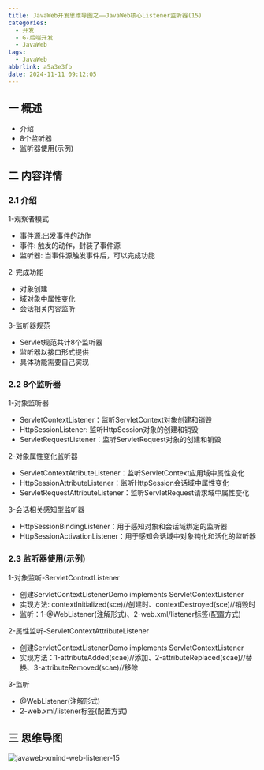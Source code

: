 ```yaml
---
title: JavaWeb开发思维导图之——JavaWeb核心Listener监听器(15)
categories:
  - 开发
  - G-后端开发
  - JavaWeb
tags:
  - JavaWeb
abbrlink: a5a3e3fb
date: 2024-11-11 09:12:05
---
```

## 一 概述

* 介绍
* 8个监听器
* 监听器使用(示例)

<!--more-->

## 二 内容详情

### 2.1  介绍

1-观察者模式

* 事件源:出发事件的动作
* 事件: 触发的动作，封装了事件源
* 监听器: 当事件源触发事件后，可以完成功能

2-完成功能

* 对象创建
* 域对象中属性变化
* 会话相关内容监听 

3-监听器规范

* Servlet规范共计8个监听器
* 监听器以接口形式提供
* 具体功能需要自己实现

### 2.2 8个监听器

1-对象监听器

* ServletContextListener：监听ServletContext对象创建和销毁
* HttpSessionListener: 监听HttpSession对象的创建和销毁
* ServletRequestListener：监听ServletRequest对象的创建和销毁

2-对象属性变化监听器

* ServletContextAtributeListener：监听ServletContext应用域中属性变化
* HttpSessionAttributeListener：监听HttpSession会话域中属性变化
* ServletRequestAttributeListener：监听ServletRequest请求域中属性变化

3-会话相关感知型监听器

* HttpSessionBindingListener：用于感知对象和会话域绑定的监听器
* HttpSessionActivationListener：用于感知会话域中对象钝化和活化的监听器

### 2.3 监听器使用(示例)

1-对象监听-ServletContextListener

* 创建ServletContextListenerDemo implements ServletContextListener
* 实现方法:  contextInitialized(sce)//创建时、contextDestroyed(sce)//销毁时
* 监听：1-@WebListener(注解形式)、2-web.xml/listener标签(配置方式)

2-属性监听-ServletContextAttributeListener

* 创建ServletContextListenerDemo implements ServletContextListener
* 实现方法：1-attributeAdded(scae)//添加、2-attributeReplaced(scae)//替换、3-attributeRemoved(scae)//移除

3-监听

* @WebListener(注解形式)
* 2-web.xml/listener标签(配置方式)

## 三 思维导图

![javaweb-xmind-web-listener-15][1]



[1]:https://cdn.jsdelivr.net/gh/PGzxc/CDN/blog-java/javaweb-xmind-web-listener-15.png
